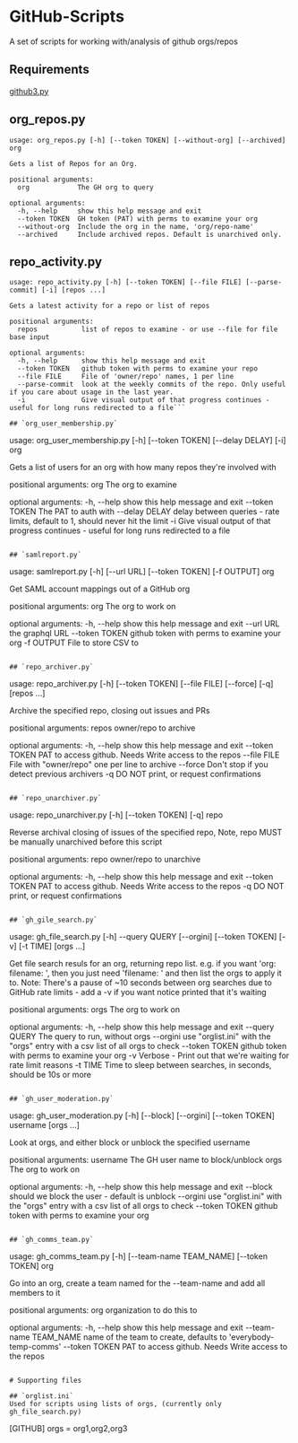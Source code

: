 # GitHub-Scripts

A set of scripts for working with/analysis of github orgs/repos

## Requirements
[github3.py](https://github3py.readthedocs.io/en/master/index.html)

## org_repos.py

```
usage: org_repos.py [-h] [--token TOKEN] [--without-org] [--archived] org

Gets a list of Repos for an Org.

positional arguments:
  org            The GH org to query

optional arguments:
  -h, --help     show this help message and exit
  --token TOKEN  GH token (PAT) with perms to examine your org
  --without-org  Include the org in the name, 'org/repo-name'
  --archived     Include archived repos. Default is unarchived only.
```

## repo_activity.py

```
usage: repo_activity.py [-h] [--token TOKEN] [--file FILE] [--parse-commit] [-i] [repos ...]

Gets a latest activity for a repo or list of repos

positional arguments:
  repos           list of repos to examine - or use --file for file base input

optional arguments:
  -h, --help      show this help message and exit
  --token TOKEN   github token with perms to examine your repo
  --file FILE     File of 'owner/repo' names, 1 per line
  --parse-commit  look at the weekly commits of the repo. Only useful if you care about usage in the last year.
  -i              Give visual output of that progress continues - useful for long runs redirected to a file```

## `org_user_membership.py`
```
usage: org_user_membership.py [-h] [--token TOKEN] [--delay DELAY] [-i] org

Gets a list of users for an org with how many repos they're involved with

positional arguments:
  org            The org to examine

optional arguments:
  -h, --help     show this help message and exit
  --token TOKEN  The PAT to auth with
  --delay DELAY  delay between queries - rate limits, default to 1, should never hit the limit
  -i             Give visual output of that progress continues - useful for long runs redirected to a file
```

## `samlreport.py`
```
usage: samlreport.py [-h] [--url URL] [--token TOKEN] [-f OUTPUT] org

Get SAML account mappings out of a GitHub org

positional arguments:
  org            The org to work on

optional arguments:
  -h, --help     show this help message and exit
  --url URL      the graphql URL
  --token TOKEN  github token with perms to examine your org
  -f OUTPUT      File to store CSV to
```

## `repo_archiver.py`
```
usage: repo_archiver.py [-h] [--token TOKEN] [--file FILE] [--force] [-q] [repos ...]

Archive the specified repo, closing out issues and PRs

positional arguments:
  repos          owner/repo to archive

optional arguments:
  -h, --help     show this help message and exit
  --token TOKEN  PAT to access github. Needs Write access to the repos
  --file FILE    File with "owner/repo" one per line to archive
  --force        Don't stop if you detect previous archivers
  -q             DO NOT print, or request confirmations
```

## `repo_unarchiver.py`
```
usage: repo_unarchiver.py [-h] [--token TOKEN] [-q] repo

Reverse archival closing of issues of the specified repo, Note, repo MUST be manually unarchived before this script

positional arguments:
  repo           owner/repo to unarchive

optional arguments:
  -h, --help     show this help message and exit
  --token TOKEN  PAT to access github. Needs Write access to the repos
  -q             DO NOT print, or request confirmations
```

## `gh_gile_search.py`
```
usage: gh_file_search.py [-h] --query QUERY [--orgini] [--token TOKEN] [-v] [-t TIME] [orgs ...]

Get file search resuls for an org, returning repo list. e.g. if you want 'org:<ORGNAME> filename:<FILENAME> <CONTENTS>', then you just need 'filename:<FILENAME> <CONTENTS>' and then list the orgs to apply it to. Note: There's a pause of ~10 seconds between org searches due to GitHub rate limits - add a -v if you want notice printed that it's waiting

positional arguments:
  orgs           The org to work on

optional arguments:
  -h, --help     show this help message and exit
  --query QUERY  The query to run, without orgs
  --orgini       use "orglist.ini" with the "orgs" entry with a csv list of all orgs to check
  --token TOKEN  github token with perms to examine your org
  -v             Verbose - Print out that we're waiting for rate limit reasons
  -t TIME        Time to sleep between searches, in seconds, should be 10s or more
```

## `gh_user_moderation.py`
```
usage: gh_user_moderation.py [-h] [--block] [--orgini] [--token TOKEN] username [orgs ...]

Look at orgs, and either block or unblock the specified username

positional arguments:
  username       The GH user name to block/unblock
  orgs           The org to work on

optional arguments:
  -h, --help     show this help message and exit
  --block        should we block the user - default is unblock
  --orgini       use "orglist.ini" with the "orgs" entry with a csv list of all orgs to check
  --token TOKEN  github token with perms to examine your org
```

## `gh_comms_team.py`
```
usage: gh_comms_team.py [-h] [--team-name TEAM_NAME] [--token TOKEN] org

Go into an org, create a team named for the --team-name and add all members to it

positional arguments:
  org                   organization to do this to

optional arguments:
  -h, --help            show this help message and exit
  --team-name TEAM_NAME
                        name of the team to create, defaults to 'everybody-temp-comms'
  --token TOKEN         PAT to access github. Needs Write access to the repos
```

# Supporting files

## `orglist.ini`
Used for scripts using lists of orgs, (currently only gh_file_search.py)
```
[GITHUB]
orgs = org1,org2,org3
```
